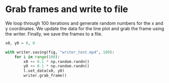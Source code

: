# Grab frames and write to file

We loop through 100 iterations and generate random numbers for the x and y coordinates. We update the data for the line plot and grab the frame using the writer. Finally, we save the frames to a file.

```python
x0, y0 = 0, 0

with writer.saving(fig, "writer_test.mp4", 100):
    for i in range(100):
        x0 += 0.1 * np.random.randn()
        y0 += 0.1 * np.random.randn()
        l.set_data(x0, y0)
        writer.grab_frame()
```
